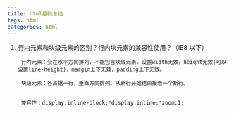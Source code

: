 ```yaml
---
title: html基础总结
tags: html
categories: html
---
```


1. 行内元素和块级元素的区别？行内块元素的兼容性使用？（IE8 以下）                                              

		行内元素：会在水平方向排列，不能包含块级元素，设置width无效，height无效(可以设置line-height)，margin上下无效，padding上下无效。
		
		块级元素：各占据一行，垂直方向排列。从新行开始结束接着一个断行。
		
		
		兼容性：display:inline-block;*display:inline;*zoom:1;


